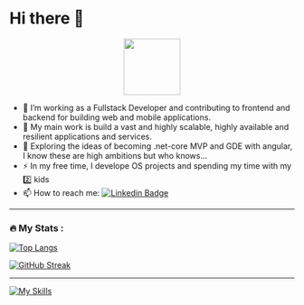 # Hi there 👋
<div id="header" align="center">
  <img src="https://media.giphy.com/media/M9gbBd9nbDrOTu1Mqx/giphy.gif" width="100"/>
</div>

- 🔭 I’m working as a Fullstack Developer and contributing to frontend and backend for building web and mobile applications.
- 🔭 My main work is build a vast and highly scalable, highly available and resilient applications and services.  
- 🌱 Exploring the ideas of becoming .net-core MVP and GDE with angular, I know these are high ambitions but who knows...  
- ⚡ In my free time, I develope OS projects and spending my time with my 2️⃣ kids
- 📫 How to reach me: [![Linkedin Badge](https://img.shields.io/badge/-hackpoint-blue?style=flat&logo=Linkedin&logoColor=white)](https://www.linkedin.com/in/genady-shmunik-18677757)
<hr/>

### :fire: My Stats :
[![Top Langs](https://github-readme-stats.vercel.app/api/top-langs/?username=hackpoint&layout=compact&theme=vision-friendly-dark)](https://github.com/anuraghazra/github-readme-stats)

[![GitHub Streak](https://github-readme-streak-stats.herokuapp.com/?user=hackpoint&theme=vision-friendly-dark)](https://git.io/streak-stats)

<hr/>

[![My Skills](https://skillicons.dev/icons?i=angular,lit,dotnet,cs,nodejs,express,nestjs,fastapi,postgres,mongodb,redis,rabbitmq,ts,js,jest,html,css,sass,wasm,aws,gcp,azure,github,git,gitlab,graphql&perline=10)](https://skillicons.dev)
